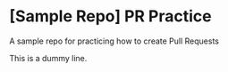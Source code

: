 # [Sample Repo] PR Practice
A sample repo for practicing how to create Pull Requests

This is a dummy line.
